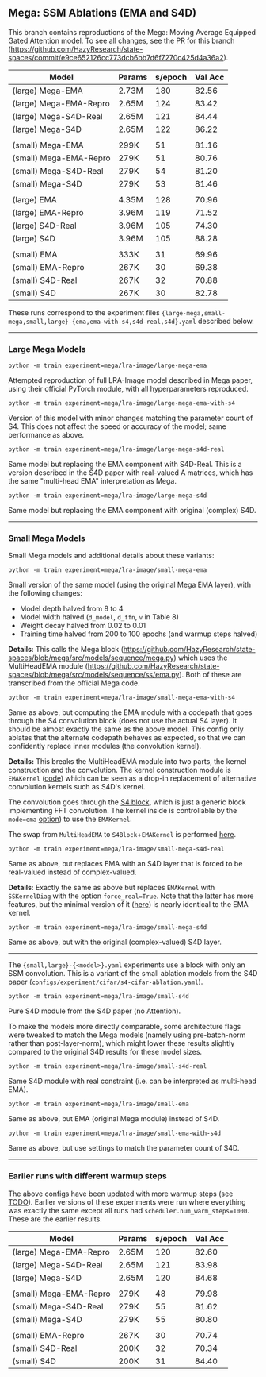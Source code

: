 ## Mega: SSM Ablations (EMA and S4D)

This branch contains reproductions of the Mega: Moving Average Equipped Gated Attention model. To see all changes, see the PR for this branch (https://github.com/HazyResearch/state-spaces/commit/e9ce652126cc773dcb6bb7d6f7270c425d4a36a2).

| Model                  | Params   | s/epoch   | Val Acc   |
| --------------------   | -------- | --------- | --------- |
| (large) Mega-EMA       | 2.73M    | 180       | 82.56     |
| (large) Mega-EMA-Repro | 2.65M    | 124       | 83.42     |
| (large) Mega-S4D-Real  | 2.65M    | 121       | 84.44     |
| (large) Mega-S4D       | 2.65M    | 122       | 86.22     |
|                        |          |           |
| (small) Mega-EMA       | 299K     | 51        | 81.16     |
| (small) Mega-EMA-Repro | 279K     | 51        | 80.76     |
| (small) Mega-S4D-Real  | 279K     | 54        | 81.20     |
| (small) Mega-S4D       | 279K     | 53        | 81.46     |
|                        |          |           |
| (large) EMA            | 4.35M    | 128       | 70.96     |
| (large) EMA-Repro      | 3.96M    | 119       | 71.52     |
| (large) S4D-Real       | 3.96M    | 105       | 74.30     |
| (large) S4D            | 3.96M    | 105       | 88.28     |
|                        |          |           |
| (small) EMA            | 333K     | 31        | 69.96     |
| (small) EMA-Repro      | 267K     | 30        | 69.38     |
| (small) S4D-Real       | 267K     | 32        | 70.88     |
| (small) S4D            | 267K     | 30        | 82.78     |

These runs correspond to the experiment files
`{large-mega,small-mega,small,large}-{ema,ema-with-s4,s4d-real,s4d}.yaml`
described below.

------------

### Large Mega Models

```
python -m train experiment=mega/lra-image/large-mega-ema
```
Attempted reproduction of full LRA-Image model described in Mega paper, using their official PyTorch module, with all hyperparameters reproduced.


```
python -m train experiment=mega/lra-image/large-mega-ema-with-s4
```
Version of this model with minor changes matching the parameter count of S4.
This does not affect the speed or accuracy of the model; same performance as above.

```
python -m train experiment=mega/lra-image/large-mega-s4d-real
```
Same model but replacing the EMA component with S4D-Real.
This is a version described in the S4D paper with real-valued A matrices,
which has the same "multi-head EMA" interpretation as Mega.

```
python -m train experiment=mega/lra-image/large-mega-s4d
```
Same model but replacing the EMA component with original (complex) S4D.

----------

### Small Mega Models

Small Mega models and additional details about these variants:

```
python -m train experiment=mega/lra-image/small-mega-ema
```
Small version of the same model (using the original Mega EMA layer), with the following changes:
- Model depth halved from 8 to 4
- Model width halved (`d_model`, `d_ffn`, `v` in Table 8)
- Weight decay halved from 0.02 to 0.01
- Training time halved from 200 to 100 epochs (and warmup steps halved)

**Details**: This calls the Mega block (https://github.com/HazyResearch/state-spaces/blob/mega/src/models/sequence/mega.py) which uses the MultiHeadEMA module (https://github.com/HazyResearch/state-spaces/blob/mega/src/models/sequence/ss/ema.py).
Both of these are transcribed from the official Mega code.

```
python -m train experiment=mega/lra-image/small-mega-ema-with-s4
```
Same as above, but computing the EMA module with a codepath that goes through the S4 convolution block (does not use the actual S4 layer). It should be almost exactly the same as the above model.
This config only ablates that the alternate codepath behaves as expected, so that we can confidently replace inner modules (the convolution kernel).

**Details:**
This breaks the MultiHeadEMA module into two parts, the kernel construction and the convolution. The kernel construction module is `EMAKernel` ([code](https://github.com/HazyResearch/state-spaces/blob/17663f26f7e91f88757e1d61318ed216dfb8a8a5/src/models/sequence/ss/kernel.py#L869)) which can be seen as a drop-in replacement of alternative convolution kernels such as S4D's kernel.

The convolution goes through the [S4 block](https://github.com/HazyResearch/state-spaces/blob/mega/src/models/sequence/ss/s4.py), which is just a generic block implementing FFT convolution. The kernel inside is controllable by the `mode=ema` [option](https://github.com/HazyResearch/state-spaces/blob/17663f26f7e91f88757e1d61318ed216dfb8a8a5/src/models/sequence/ss/kernel.py#L1012)) to use the `EMAKernel`.

The swap from `MultiHeadEMA` to `S4Block`+`EMAKernel` is performed [here](https://github.com/HazyResearch/state-spaces/blob/17663f26f7e91f88757e1d61318ed216dfb8a8a5/src/models/sequence/mega.py#L95).

```
python -m train experiment=mega/lra-image/small-mega-s4d-real
```
Same as above, but replaces EMA with an S4D layer that is forced to be real-valued instead of complex-valued.

**Details**: Exactly the same as above but replaces `EMAKernel` with `SSKernelDiag` with the option `force_real=True`. Note that the latter has more features, but the minimal version of it ([here](https://github.com/HazyResearch/state-spaces/blob/17663f26f7e91f88757e1d61318ed216dfb8a8a5/src/models/s4/s4d.py#L16)) is nearly identical to the EMA kernel.

```
python -m train experiment=mega/lra-image/small-mega-s4d
```
Same as above, but with the original (complex-valued) S4D layer.

----------

The `{small,large}-{<model>}.yaml` experiments use a block with only an SSM convolution.
This is a variant of the small ablation models from the S4D paper
(`configs/experiment/cifar/s4-cifar-ablation.yaml`).

```
python -m train experiment=mega/lra-image/small-s4d
```

Pure S4D module from the S4D paper (no Attention).

To make the models more directly comparable, some architecture flags were tweaked to match the Mega models (namely using pre-batch-norm rather than post-layer-norm),
which might lower these results slightly compared to the original S4D results for these model sizes.

```
python -m train experiment=mega/lra-image/small-s4d-real
```
Same S4D module with real constraint (i.e. can be interpreted as multi-head EMA).

```
python -m train experiment=mega/lra-image/small-ema
```
Same as above, but EMA (original Mega module) instead of S4D.

```
python -m train experiment=mega/lra-image/small-ema-with-s4d
```
Same as above, but use settings to match the parameter count of S4D.

-----------

### Earlier runs with different warmup steps

The above configs have been updated with more warmup steps (see [TODO]()).
Earlier versions of these experiments were run where everything was exactly the same except all runs had `scheduler.num_warm_steps=1000`. These are the earlier results.

| Model                  | Params   | s/epoch   | Val Acc   |
| --------------------   | -------- | --------- | --------- |
| (large) Mega-EMA-Repro | 2.65M    | 120       | 82.60     |
| (large) Mega-S4D-Real  | 2.65M    | 121       | 83.98     |
| (large) Mega-S4D       | 2.65M    | 120       | 84.68     |
|                        |          |           |
| (small) Mega-EMA-Repro | 279K     | 48        | 79.98     |
| (small) Mega-S4D-Real  | 279K     | 55        | 81.62     |
| (small) Mega-S4D       | 279K     | 55        | 80.80     |
|                        |          |           |
| (small) EMA-Repro      | 267K      | 30        | 70.74     |
| (small) S4D-Real       | 200K      | 32        | 70.34     |
| (small) S4D            | 200K      | 31        | 84.40     |


